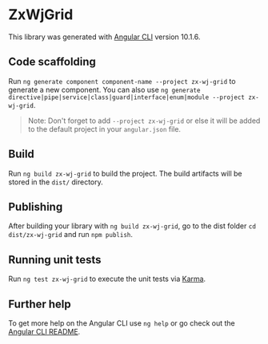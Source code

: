 # ZxWjGrid

This library was generated with [Angular CLI](https://github.com/angular/angular-cli) version 10.1.6.

## Code scaffolding

Run `ng generate component component-name --project zx-wj-grid` to generate a new component. You can also use `ng generate directive|pipe|service|class|guard|interface|enum|module --project zx-wj-grid`.
> Note: Don't forget to add `--project zx-wj-grid` or else it will be added to the default project in your `angular.json` file. 

## Build

Run `ng build zx-wj-grid` to build the project. The build artifacts will be stored in the `dist/` directory.

## Publishing

After building your library with `ng build zx-wj-grid`, go to the dist folder `cd dist/zx-wj-grid` and run `npm publish`.

## Running unit tests

Run `ng test zx-wj-grid` to execute the unit tests via [Karma](https://karma-runner.github.io).

## Further help

To get more help on the Angular CLI use `ng help` or go check out the [Angular CLI README](https://github.com/angular/angular-cli/blob/master/README.md).
